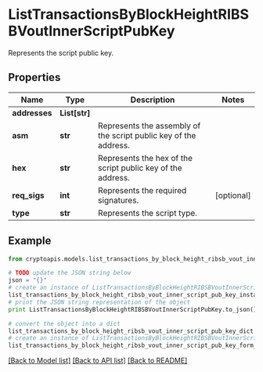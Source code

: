# ListTransactionsByBlockHeightRIBSBVoutInnerScriptPubKey

Represents the script public key.

## Properties
Name | Type | Description | Notes
------------ | ------------- | ------------- | -------------
**addresses** | **List[str]** |  | 
**asm** | **str** | Represents the assembly of the script public key of the address. | 
**hex** | **str** | Represents the hex of the script public key of the address. | 
**req_sigs** | **int** | Represents the required signatures. | [optional] 
**type** | **str** | Represents the script type. | 

## Example

```python
from cryptoapis.models.list_transactions_by_block_height_ribsb_vout_inner_script_pub_key import ListTransactionsByBlockHeightRIBSBVoutInnerScriptPubKey

# TODO update the JSON string below
json = "{}"
# create an instance of ListTransactionsByBlockHeightRIBSBVoutInnerScriptPubKey from a JSON string
list_transactions_by_block_height_ribsb_vout_inner_script_pub_key_instance = ListTransactionsByBlockHeightRIBSBVoutInnerScriptPubKey.from_json(json)
# print the JSON string representation of the object
print ListTransactionsByBlockHeightRIBSBVoutInnerScriptPubKey.to_json()

# convert the object into a dict
list_transactions_by_block_height_ribsb_vout_inner_script_pub_key_dict = list_transactions_by_block_height_ribsb_vout_inner_script_pub_key_instance.to_dict()
# create an instance of ListTransactionsByBlockHeightRIBSBVoutInnerScriptPubKey from a dict
list_transactions_by_block_height_ribsb_vout_inner_script_pub_key_form_dict = list_transactions_by_block_height_ribsb_vout_inner_script_pub_key.from_dict(list_transactions_by_block_height_ribsb_vout_inner_script_pub_key_dict)
```
[[Back to Model list]](../README.md#documentation-for-models) [[Back to API list]](../README.md#documentation-for-api-endpoints) [[Back to README]](../README.md)


